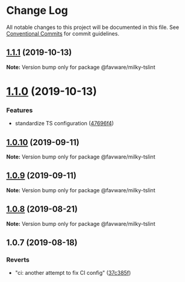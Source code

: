# Change Log

All notable changes to this project will be documented in this file.
See [Conventional Commits](https://conventionalcommits.org) for commit guidelines.

## [1.1.1](https://github.com/favware/node-packages/compare/@favware/milky-tslint@1.1.0...@favware/milky-tslint@1.1.1) (2019-10-13)

**Note:** Version bump only for package @favware/milky-tslint





# [1.1.0](https://github.com/favware/node-packages/compare/@favware/milky-tslint@1.0.10...@favware/milky-tslint@1.1.0) (2019-10-13)


### Features

* standardize TS configuration ([47696f4](https://github.com/favware/node-packages/commit/47696f4e1dd2632b305ff9789cdd6c473fa709ca))





## [1.0.10](https://github.com/favware/node-packages/compare/@favware/milky-tslint@1.0.9...@favware/milky-tslint@1.0.10) (2019-09-11)

**Note:** Version bump only for package @favware/milky-tslint





## [1.0.9](https://github.com/favware/node-packages/compare/@favware/milky-tslint@1.0.8...@favware/milky-tslint@1.0.9) (2019-09-11)

**Note:** Version bump only for package @favware/milky-tslint





## [1.0.8](https://github.com/favware/node-packages/compare/@favware/milky-tslint@1.0.7...@favware/milky-tslint@1.0.8) (2019-08-21)

**Note:** Version bump only for package @favware/milky-tslint





## 1.0.7 (2019-08-18)


### Reverts

* "ci: another attempt to fix CI config" ([37c385f](https://github.com/favware/node-packages/commit/37c385f))
